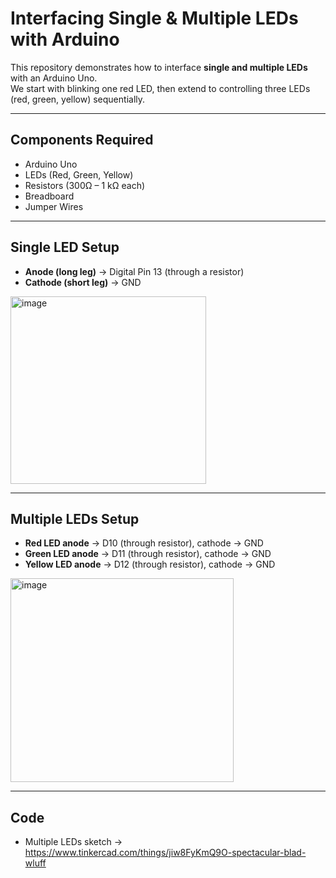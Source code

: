 # Interfacing Single & Multiple LEDs with Arduino

This repository demonstrates how to interface **single and multiple LEDs** with an Arduino Uno.  
We start with blinking one red LED, then extend to controlling three LEDs (red, green, yellow) sequentially.

---

## Components Required
- Arduino Uno
- LEDs (Red, Green, Yellow)
- Resistors (300Ω – 1 kΩ each)
- Breadboard
- Jumper Wires

---

## Single LED Setup
- **Anode (long leg)** → Digital Pin 13 (through a resistor)
- **Cathode (short leg)** → GND

<img width="313" height="300" alt="image" src="https://github.com/user-attachments/assets/4baced60-85bc-4a08-a74f-ac47813f31b9" />


---

## Multiple LEDs Setup
- **Red LED anode** → D10 (through resistor), cathode → GND  
- **Green LED anode** → D11 (through resistor), cathode → GND  
- **Yellow LED anode** → D12 (through resistor), cathode → GND  

<img width="357" height="326" alt="image" src="https://github.com/user-attachments/assets/417cb954-7abd-480a-8f22-25bc984b9475" />


---

## Code
- Multiple LEDs sketch → https://www.tinkercad.com/things/jiw8FyKmQ9O-spectacular-blad-wluff 

